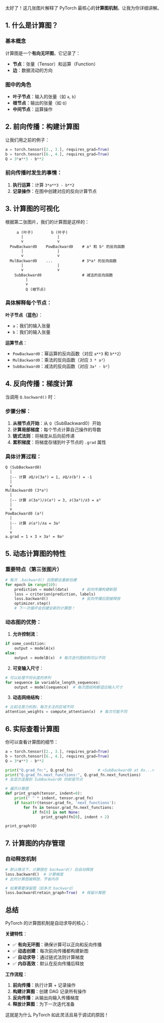 太好了！这几张图片解释了 PyTorch 最核心的**计算图机制**。让我为你详细讲解。

## 1. 什么是计算图？

### 基本概念
计算图是一个**有向无环图**，它记录了：
- **节点**：张量（Tensor）和运算（Function）
- **边**：数据流动的方向

### 图中的角色
- **叶子节点**：输入的张量（如 `a`, `b`）
- **根节点**：输出的张量（如 `Q`）
- **中间节点**：运算操作

## 2. 前向传播：构建计算图

让我们用之前的例子：
```python
a = torch.tensor([2., 3.], requires_grad=True)
b = torch.tensor([6., 4.], requires_grad=True)
Q = 3*a**3 - b**2
```

### 前向传播时发生的事情：
1. **执行运算**：计算 `3*a**3 - b**2`
2. **记录操作**：在图中创建对应的反向计算节点

## 3. 计算图的可视化

根据第二张图片，我们的计算图是这样的：

```
     a (叶子)        b (叶子)
       |               |
       v               v
  PowBackward0    PowBackward0    # a³ 和 b² 的反向函数
       |               |
       v               v
  MulBackward0    ...             # 3*a³ 的反向函数
       |               |
       v               v
    SubBackward0                  # 减法的反向函数
         |
         v
         Q (根节点)
```

### 具体解释每个节点：

**叶子节点（蓝色）**：
- `a`：我们的输入张量
- `b`：我们的输入张量

**运算节点**：
- `PowBackward0`：幂运算的反向函数（对应 `a**3` 和 `b**2`）
- `MulBackward0`：乘法的反向函数（对应 `3 * a³`）
- `SubBackward0`：减法的反向函数（对应 `3a³ - b²`）

## 4. 反向传播：梯度计算

当调用 `Q.backward()` 时：

### 步骤分解：
1. **从根节点开始**：从 `Q`（SubBackward0）开始
2. **计算局部梯度**：每个节点计算自己操作的导数
3. **链式法则**：将梯度从后向前传递
4. **累积梯度**：将梯度存储到叶子节点的 `.grad` 属性

### 具体计算过程：
```
Q (SubBackward0)
  |
  |-- 计算 ∂Q/∂(3a³) = 1, ∂Q/∂(b²) = -1
  |
  v
MulBackward0 (3*a³)
  |
  |-- 计算 ∂(3a³)/∂(a³) = 3, ∂(3a³)/∂3 = a³
  |
  v
PowBackward0 (a³)
  |
  |-- 计算 ∂(a³)/∂a = 3a²
  |
  v
a.grad = 1 × 3 × 3a² = 9a²
```

## 5. 动态计算图的特性

### 重要特点（第三张图片）
```python
# 每次 .backward() 后图都会重新创建
for epoch in range(10):
    prediction = model(data)      # 前向传播构建新图
    loss = criterion(prediction, labels)
    loss.backward()               # 反向传播后图被释放
    optimizer.step()
    # 下一次循环会创建全新的计算图！
```

### 动态图的优势：
1. **允许控制流**：
```python
if some_condition:
    output = modelA(x)
else:
    output = modelB(x)  # 每次迭代图结构可以不同
```

2. **可变输入尺寸**：
```python
# 可以处理不同长度的序列
for sequence in variable_length_sequences:
    output = model(sequence)  # 每次图结构都适应输入尺寸
```

3. **动态网络结构**：
```python
# 比如注意力机制，每次关注的区域不同
attention_weights = compute_attention(x)  # 每次可能不同
```

## 6. 实际查看计算图

你可以查看计算图的细节：

```python
a = torch.tensor([2., 3.], requires_grad=True)
b = torch.tensor([6., 4.], requires_grad=True)
Q = 3*a**3 - b**2

print("Q.grad_fn:", Q.grad_fn)           # <SubBackward0 at 0x...>
print("Q.grad_fn.next_functions:", Q.grad_fn.next_functions)
# 会显示连接到 SubBackward0 的前驱节点

# 遍历计算图
def print_graph(tensor, indent=0):
    print(" " * indent, tensor.grad_fn)
    if hasattr(tensor.grad_fn, 'next_functions'):
        for fn in tensor.grad_fn.next_functions:
            if fn[0] is not None:
                print_graph(fn[0], indent + 2)

print_graph(Q)
```

## 7. 计算图的内存管理

### 自动释放机制
```python
# 默认情况下，计算图在 backward() 后自动释放
loss.backward()  # 计算梯度
# 此时计算图被释放，节省内存

# 如果需要保留图（如多次 backward）
loss.backward(retain_graph=True)  # 保留计算图
```

## 总结

PyTorch 的计算图机制是自动求导的核心：

**关键特性**：
- ✅ **有向无环图**：确保计算可以正向和反向传播
- ✅ **动态创建**：每次前向传播都构建新图
- ✅ **自动求导**：通过链式法则计算梯度
- ✅ **内存高效**：默认在反向传播后释放

**工作流程**：
1. **前向传播**：执行计算 + 记录操作
2. **构建计算图**：创建 DAG 记录所有操作
3. **反向传播**：从输出向输入传播梯度
4. **释放计算图**：为下一次迭代准备

这就是为什么 PyTorch 如此灵活且易于调试的原因！
